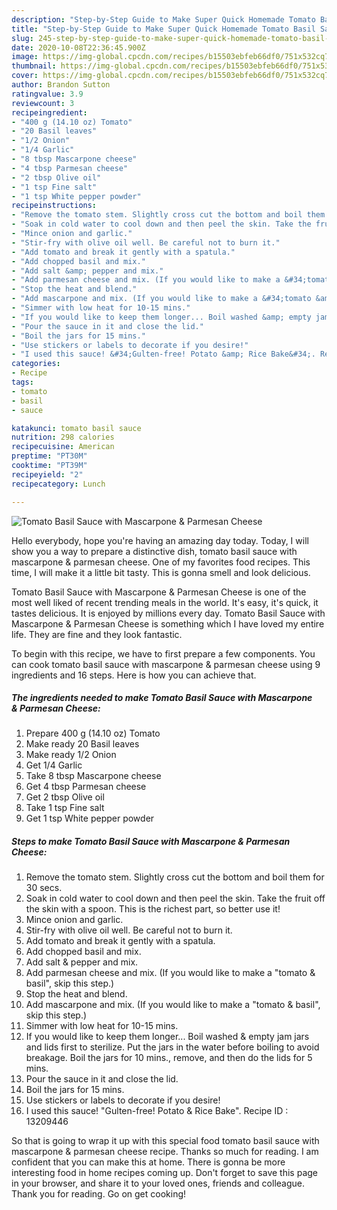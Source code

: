 ```yaml
---
description: "Step-by-Step Guide to Make Super Quick Homemade Tomato Basil Sauce with Mascarpone &amp;amp; Parmesan Cheese"
title: "Step-by-Step Guide to Make Super Quick Homemade Tomato Basil Sauce with Mascarpone &amp;amp; Parmesan Cheese"
slug: 245-step-by-step-guide-to-make-super-quick-homemade-tomato-basil-sauce-with-mascarpone-and-amp-parmesan-cheese
date: 2020-10-08T22:36:45.900Z
image: https://img-global.cpcdn.com/recipes/b15503ebfeb66df0/751x532cq70/tomato-basil-sauce-with-mascarpone-parmesan-cheese-recipe-main-photo.jpg
thumbnail: https://img-global.cpcdn.com/recipes/b15503ebfeb66df0/751x532cq70/tomato-basil-sauce-with-mascarpone-parmesan-cheese-recipe-main-photo.jpg
cover: https://img-global.cpcdn.com/recipes/b15503ebfeb66df0/751x532cq70/tomato-basil-sauce-with-mascarpone-parmesan-cheese-recipe-main-photo.jpg
author: Brandon Sutton
ratingvalue: 3.9
reviewcount: 3
recipeingredient:
- "400 g (14.10 oz) Tomato"
- "20 Basil leaves"
- "1/2 Onion"
- "1/4 Garlic"
- "8 tbsp Mascarpone cheese"
- "4 tbsp Parmesan cheese"
- "2 tbsp Olive oil"
- "1 tsp Fine salt"
- "1 tsp White pepper powder"
recipeinstructions:
- "Remove the tomato stem. Slightly cross cut the bottom and boil them for 30 secs."
- "Soak in cold water to cool down and then peel the skin. Take the fruit off the skin with a spoon. This is the richest part, so better use it!"
- "Mince onion and garlic."
- "Stir-fry with olive oil well. Be careful not to burn it."
- "Add tomato and break it gently with a spatula."
- "Add chopped basil and mix."
- "Add salt &amp; pepper and mix."
- "Add parmesan cheese and mix. (If you would like to make a &#34;tomato &amp; basil&#34;, skip this step.)"
- "Stop the heat and blend."
- "Add mascarpone and mix. (If you would like to make a &#34;tomato &amp; basil&#34;, skip this step.)"
- "Simmer with low heat for 10-15 mins."
- "If you would like to keep them longer... Boil washed &amp; empty jam jars and lids first to sterilize. Put the jars in the water before boiling to avoid breakage. Boil the jars for 10 mins., remove, and then do the lids for 5 mins."
- "Pour the sauce in it and close the lid."
- "Boil the jars for 15 mins."
- "Use stickers or labels to decorate if you desire!"
- "I used this sauce! &#34;Gulten-free! Potato &amp; Rice Bake&#34;. Recipe ID : 13209446"
categories:
- Recipe
tags:
- tomato
- basil
- sauce

katakunci: tomato basil sauce 
nutrition: 298 calories
recipecuisine: American
preptime: "PT30M"
cooktime: "PT39M"
recipeyield: "2"
recipecategory: Lunch

---
```



![Tomato Basil Sauce with Mascarpone &amp; Parmesan Cheese](https://img-global.cpcdn.com/recipes/b15503ebfeb66df0/751x532cq70/tomato-basil-sauce-with-mascarpone-parmesan-cheese-recipe-main-photo.jpg)

Hello everybody, hope you're having an amazing day today. Today, I will show you a way to prepare a distinctive dish, tomato basil sauce with mascarpone &amp; parmesan cheese. One of my favorites food recipes. This time, I will make it a little bit tasty. This is gonna smell and look delicious.

Tomato Basil Sauce with Mascarpone &amp; Parmesan Cheese is one of the most well liked of recent trending meals in the world. It's easy, it's quick, it tastes delicious. It is enjoyed by millions every day. Tomato Basil Sauce with Mascarpone &amp; Parmesan Cheese is something which I have loved my entire life. They are fine and they look fantastic.




To begin with this recipe, we have to first prepare a few components. You can cook tomato basil sauce with mascarpone &amp; parmesan cheese using 9 ingredients and 16 steps. Here is how you can achieve that.

<!--inarticleads1-->

##### The ingredients needed to make Tomato Basil Sauce with Mascarpone &amp; Parmesan Cheese:

1. Prepare 400 g (14.10 oz) Tomato
1. Make ready 20 Basil leaves
1. Make ready 1/2 Onion
1. Get 1/4 Garlic
1. Take 8 tbsp Mascarpone cheese
1. Get 4 tbsp Parmesan cheese
1. Get 2 tbsp Olive oil
1. Take 1 tsp Fine salt
1. Get 1 tsp White pepper powder




<!--inarticleads2-->

##### Steps to make Tomato Basil Sauce with Mascarpone &amp; Parmesan Cheese:

1. Remove the tomato stem. Slightly cross cut the bottom and boil them for 30 secs.
1. Soak in cold water to cool down and then peel the skin. Take the fruit off the skin with a spoon. This is the richest part, so better use it!
1. Mince onion and garlic.
1. Stir-fry with olive oil well. Be careful not to burn it.
1. Add tomato and break it gently with a spatula.
1. Add chopped basil and mix.
1. Add salt &amp; pepper and mix.
1. Add parmesan cheese and mix. (If you would like to make a &#34;tomato &amp; basil&#34;, skip this step.)
1. Stop the heat and blend.
1. Add mascarpone and mix. (If you would like to make a &#34;tomato &amp; basil&#34;, skip this step.)
1. Simmer with low heat for 10-15 mins.
1. If you would like to keep them longer... Boil washed &amp; empty jam jars and lids first to sterilize. Put the jars in the water before boiling to avoid breakage. Boil the jars for 10 mins., remove, and then do the lids for 5 mins.
1. Pour the sauce in it and close the lid.
1. Boil the jars for 15 mins.
1. Use stickers or labels to decorate if you desire!
1. I used this sauce! &#34;Gulten-free! Potato &amp; Rice Bake&#34;. Recipe ID : 13209446




So that is going to wrap it up with this special food tomato basil sauce with mascarpone &amp; parmesan cheese recipe. Thanks so much for reading. I am confident that you can make this at home. There is gonna be more interesting food in home recipes coming up. Don't forget to save this page in your browser, and share it to your loved ones, friends and colleague. Thank you for reading. Go on get cooking!
